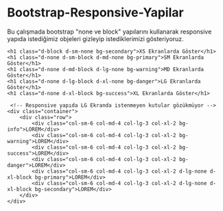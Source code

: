 # Bootstrap-Responsive-Yapilar

Bu çalışmada bootstrap "none ve block" yapılarını kullanarak responsive yapıda istediğimiz objeleri gizleyip istediklerimizi gösteriyoruz.

<!-- Responsive yapıda ekranlar gözükmüyor -->
    <h1 class="d-block d-sm-none bg-secondary">XS Ekranlarda Göster</h1>
    <h1 class="d-none d-sm-block d-md-none bg-primary">SM Ekranlarda Göster</h1>
    <h1 class="d-none d-md-block d-lg-none bg-warning">MD Ekranlarda Göster</h1>
    <h1 class="d-none d-lg-block d-xl-none bg-danger">LG Ekranlarda Göster</h1>
    <h1 class="d-none d-xl-block bg-success">XL Ekranlarda Göster</h1>

     <!-- Responsive yapıda LG Ekranda istenmeyen kutular gözükmüyor -->
    <div class="container">
        <div class="row">
            <div class="col-sm-6 col-md-4 col-lg-3 col-xl-2 bg-info">LOREM</div>
            <div class="col-sm-6 col-md-4 col-lg-3 col-xl-2 bg-warning">LOREM</div>
            <div class="col-sm-6 col-md-4 col-lg-3 col-xl-2 bg-success">LOREM</div>
            <div class="col-sm-6 col-md-4 col-lg-3 col-xl-2 bg-danger">LOREM</div>
            <div class="col-sm-6 col-md-4 col-lg-3 col-xl-2 d-lg-none d-xl-block bg-primary">LOREM</div>
            <div class="col-sm-6 col-md-4 col-lg-3 col-xl-2 d-lg-none d-xl-block bg-secondary">LOREM</div>
        </div>
    </div>

